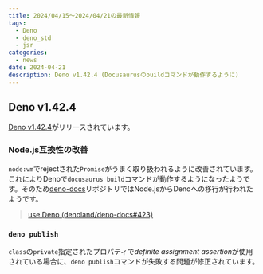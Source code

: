 ```yaml
---
title: 2024/04/15〜2024/04/21の最新情報
tags:
  - Deno
  - deno_std
  - jsr
categories:
  - news
date: 2024-04-21
description: Deno v1.42.4 (Docusaurusのbuildコマンドが動作するように)
---
```


## Deno v1.42.4

[Deno v1.42.4](https://github.com/denoland/deno/releases/tag/v1.42.4)がリリースされています。

### Node.js互換性の改善

`node:vm`でrejectされた`Promise`がうまく取り扱われるように改善されています。これによりDenoで`docusaurus build`コマンドが動作するようになったようです。そのため[deno-docs](https://github.com/denoland/deno-docs)リポジトリではNode.jsからDenoへの移行が行われたようです。

> [use Deno (denoland/deno-docs#423)](https://github.com/denoland/deno-docs/pull/423)

### `deno publish`

`class`の`private`指定されたプロパティで*definite assignment assertion*が使用されている場合に、`deno publish`コマンドが失敗する問題が修正されています。
